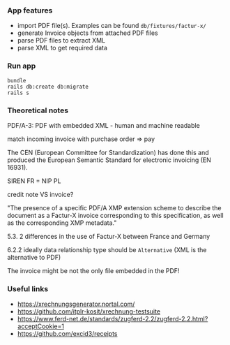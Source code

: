 ### App features

- import PDF file(s). Examples can be found `db/fixtures/factur-x/`
- generate Invoice objects from attached PDF files
- parse PDF files to extract XML
- parse XML to get required data

### Run app

```
bundle
rails db:create db:migrate
rails s
```

### Theoretical notes

PDF/A-3: PDF with embedded XML - human and machine readable

match incoming invoice with purchase order => pay

The CEN (European Committee for Standardization) has done this and produced the European Semantic Standard for electronic invoicing (EN 16931).

SIREN FR = NIP PL

credit note VS invoice?

"The presence of a specific PDF/A XMP extension scheme to describe the document as a Factur-X invoice corresponding to this specification, as well as the corresponding XMP metadata."

5.3. 2 differences in the use of Factur-X between France and Germany

6.2.2 ideally data relationship type should be `Alternative` (XML is the alternative to PDF)

The invoice might be not the only file embedded in the PDF!

### Useful links

- https://xrechnungsgenerator.nortal.com/
- https://github.com/itplr-kosit/xrechnung-testsuite
- https://www.ferd-net.de/standards/zugferd-2.2/zugferd-2.2.html?acceptCookie=1
- https://github.com/excid3/receipts
